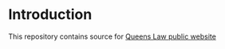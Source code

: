 # Introduction

This repository contains source for [Queens Law public website](https://www.qclm.edu.np)
